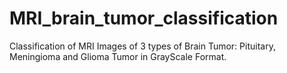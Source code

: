 # MRI_brain_tumor_classification
Classification of MRI Images of 3 types of Brain Tumor: Pituitary, Meningioma and Glioma Tumor in GrayScale Format.
